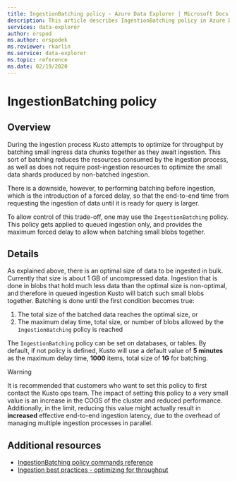 ```yaml
---
title: IngestionBatching policy - Azure Data Explorer | Microsoft Docs
description: This article describes IngestionBatching policy in Azure Data Explorer.
services: data-explorer
author: orspod
ms.author: orspodek
ms.reviewer: rkarlin
ms.service: data-explorer
ms.topic: reference
ms.date: 02/19/2020
---
```

# IngestionBatching policy

## Overview

During the ingestion process Kusto attempts to optimize for throughput by batching small
ingress data chunks together as they await ingestion.
This sort of batching reduces the resources consumed by the ingestion
process, as well as does not require post-ingestion resources to optimize the
small data shards produced by non-batched ingestion.

There is a downside, however, to performing batching before ingestion, which is
the introduction of a forced delay, so that the end-to-end time from requesting
the ingestion of data until it is ready for query is larger.

To allow control of this trade-off, one may use the `IngestionBatching` policy.
This policy gets applied to queued ingestion only, and provides the maximum
forced delay to allow when batching small blobs together.

## Details

As explained above, there is an optimal size of data to be ingested in bulk.
Currently that size is about 1 GB of uncompressed data. Ingestion that is done
in blobs that hold much less data than the optimal size is non-optimal, and
therefore in queued ingestion Kusto will batch such small blobs together. Batching
is done until the first condition becomes true:

1. The total size of the batched data reaches the optimal size, or
2. The maximum delay time, total size, or number of blobs allowed by 
the `IngestionBatching` policy is reached

The `IngestionBatching` policy can be set on databases, or tables. By default,
if not policy is defined, Kusto will use a default value of **5 minutes** as the
maximum delay time, **1000** items, total size of **1G** for batching.

> [!WARNING]
> It is recommended that customers who want to set this policy to first contact
> the Kusto ops team. The impact of setting this policy to a very small value is
> an increase in the COGS of the cluster and reduced performance. Additionally,
> in the limit, reducing this value might actually result in **increased** effective
> end-to-end ingestion latency, due to the overhead of managing multiple ingestion
> processes in parallel.

## Additional resources

* [IngestionBatching policy commands reference](../management/batching-policy.md)
* [Ingestion best practices - optimizing for throughput](../api/netfx/kusto-ingest-best-practices.md#optimizing-for-throughput)